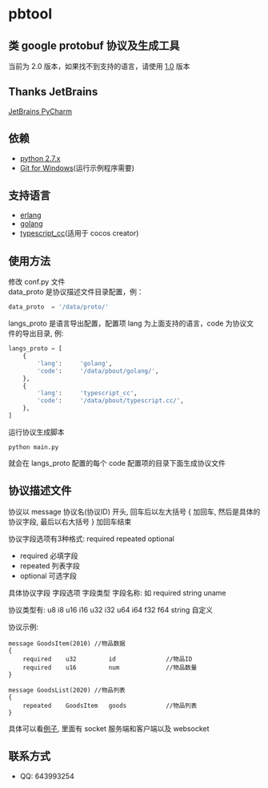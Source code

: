 # pbtool

## 类 google protobuf 协议及生成工具
当前为 2.0 版本，如果找不到支持的语言，请使用 [1.0](https://github.com/mirahs/pbtool/tree/1.0) 版本

## Thanks JetBrains
[JetBrains PyCharm](https://www.jetbrains.com/?from=pbtool)

## 依赖
* [python 2.7.x](https://www.python.org/)
* [Git for Windows](https://gitforwindows.org/)(运行示例程序需要)

## 支持语言
* [erlang](examples/erlang)
* [golang](examples/golang)
* [typescript_cc](examples/CocosCreatorTs)(适用于 cocos creator)

## 使用方法
修改 conf.py 文件  
data_proto 是协议描述文件目录配置，例：
```python
data_proto  = '/data/proto/'
```
langs_proto 是语言导出配置，配置项 lang 为上面支持的语言，code 为协议文件的导出目录, 例:  
```python
langs_proto = [
    {
        'lang':     'golang',
        'code':     '/data/pbout/golang/',
    },
    {
        'lang':     'typescript_cc',
        'code':     '/data/pbout/typescript.cc/',
    },
]
```
运行协议生成脚本  
```shell
python main.py
```
就会在 langs_proto 配置的每个 code 配置项的目录下面生成协议文件

## 协议描述文件
协议以 message 协议名(协议ID) 开头, 回车后以左大括号 { 加回车, 然后是具体的协议字段, 最后以右大括号 } 加回车结束  

协议字段选项有3种格式: required repeated optional  
* required  必填字段
* repeated  列表字段
* optional  可选字段

具体协议字段 字段选项 字段类型 字段名称: 如 required string uname  

协议类型有: u8 i8 u16 i16 u32 i32 u64 i64 f32 f64 string 自定义  

协议示例:  
```
message GoodsItem(2010) //物品数据
{
	required	u32			id				//物品ID
	required	u16			num				//物品数量
}

message GoodsList(2020) //物品列表
{
	repeated	GoodsItem	goods			//物品列表
}
```
具体可以看[例子](examples), 里面有 socket 服务端和客户端以及 websocket

## 联系方式
* QQ: 643993254
